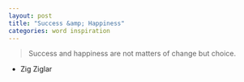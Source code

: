 ```yaml
---
layout: post
title: "Success &amp; Happiness"
categories: word inspiration
---
```


> Success and happiness are not matters of change but choice.
- Zig Ziglar
